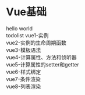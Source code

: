 # Vue基础                                                                                                                            
hello world                                                                                                                               
todolist
vue1-实例                                                                                                                                  
vue2-实例的生命周期函数                                                                                                                     
vue3-模板语法                                                                                                                              
vue4-计算属性、方法和侦听器                                                                                                                 
vue5-计算属性的setter和getter                                                                                                               
vue6-样式绑定                                                                                                                               
vue7-条件渲染                                                                                                                               
vue8-列表渲染                                                                                                                               
